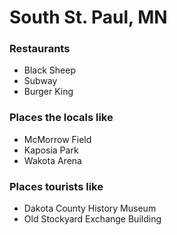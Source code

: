 # South St. Paul, MN

### Restaurants

* Black Sheep
* Subway
* Burger King

### Places the locals like

* McMorrow Field
* Kaposia Park
* Wakota Arena

### Places tourists like

* Dakota County History Museum
* Old Stockyard Exchange Building
